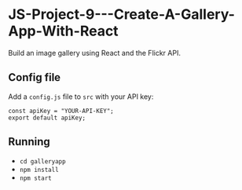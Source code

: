 # JS-Project-9---Create-A-Gallery-App-With-React

Build an image gallery using React and the Flickr API.


## Config file
Add a `config.js` file to `src` with your API key:

```
const apiKey = "YOUR-API-KEY";
export default apiKey;
```

## Running
* `cd galleryapp`
* `npm install`
* `npm start`
